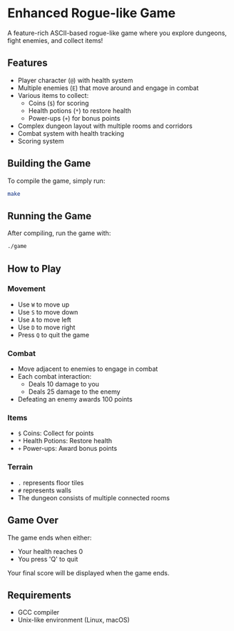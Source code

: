 # Enhanced Rogue-like Game

A feature-rich ASCII-based rogue-like game where you explore dungeons, fight enemies, and collect items!

## Features

- Player character (`@`) with health system
- Multiple enemies (`E`) that move around and engage in combat
- Various items to collect:
  - Coins (`$`) for scoring
  - Health potions (`*`) to restore health
  - Power-ups (`+`) for bonus points
- Complex dungeon layout with multiple rooms and corridors
- Combat system with health tracking
- Scoring system

## Building the Game

To compile the game, simply run:

```bash
make
```

## Running the Game

After compiling, run the game with:

```bash
./game
```

## How to Play

### Movement
- Use `W` to move up
- Use `S` to move down
- Use `A` to move left
- Use `D` to move right
- Press `Q` to quit the game

### Combat
- Move adjacent to enemies to engage in combat
- Each combat interaction:
  - Deals 10 damage to you
  - Deals 25 damage to the enemy
- Defeating an enemy awards 100 points

### Items
- `$` Coins: Collect for points
- `*` Health Potions: Restore health
- `+` Power-ups: Award bonus points

### Terrain
- `.` represents floor tiles
- `#` represents walls
- The dungeon consists of multiple connected rooms

## Game Over
The game ends when either:
- Your health reaches 0
- You press 'Q' to quit

Your final score will be displayed when the game ends.

## Requirements

- GCC compiler
- Unix-like environment (Linux, macOS) 